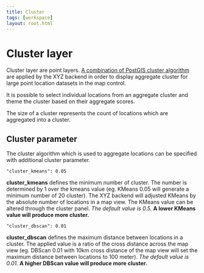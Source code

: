 ```yaml
---
title: Cluster
tags: [workspace]
layout: root.html
---
```


# Cluster layer

Cluster layer are point layers. [A combination of PostGIS cluster algorithm](https://medium.com/@goldrydigital/cluster-f-x-nesting-postgresql-kmeans-in-dbscan-for-responsive-maps-9ed99590a439) are applied by the XYZ backend in order to display aggregate cluster for large point location datasets in the map control.

It is possible to select individual locations from an aggregate cluster and theme the cluster based on their aggregate scores.

The size of a cluster represents the count of locations which are aggregated into a cluster.

## **Cluster parameter**

The cluster algorithm which is used to aggregate locations can be specified with additional cluster parameter.

`"cluster_kmeans": 0.05`

**cluster_kmeans** defines the minimum number of cluster. The number is determined by 1 over the kmeans value \(eg. KMeans 0.05 will generate a minimum number of 20 cluster\). The XYZ backend will adjusted KMeans by the absolute number of locations in a map view. The KMeans value can be altered through the cluster panel. _The default value is 0.5._ **A lower KMeans value will produce more cluster.**

`"cluster_dbscan": 0.01`

**cluster_dbscan** defines the maximum distance between locations in a cluster. The applied value is a ratio of the cross distance across the map view (eg. DBScan 0.01 with 10km cross distance of the map view will set the maximum distance between locations to 100 meter). _The default value is 0.01._ **A higher DBScan value will produce more cluster.**